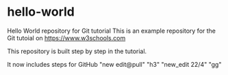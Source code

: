 # hello-world
Hello World repository for Git tutorial
This is an example repository for the Git tutoial on https://www.w3schools.com

This repository is built step by step in the tutorial.

It now includes steps for GitHub
"new edit@pull"
"h3"
"new_edit 22/4"
"gg"
